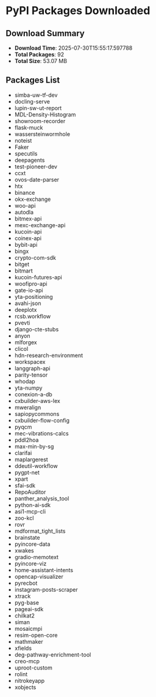 # PyPI Packages Downloaded

## Download Summary
- **Download Time**: 2025-07-30T15:55:17.597788
- **Total Packages**: 92
- **Total Size**: 53.07 MB

## Packages List
- simba-uw-tf-dev
- docling-serve
- lupin-sw-ut-report
- MDL-Density-Histogram
- showroom-recorder
- flask-muck
- wassersteinwormhole
- noteist
- Faker
- specutils
- deepagents
- test-pioneer-dev
- ccxt
- ovos-date-parser
- htx
- binance
- okx-exchange
- woo-api
- autodla
- bitmex-api
- mexc-exchange-api
- kucoin-api
- coinex-api
- bybit-api
- bingx
- crypto-com-sdk
- bitget
- bitmart
- kucoin-futures-api
- woofipro-api
- gate-io-api
- yta-positioning
- avahi-json
- deeplotx
- rcsb.workflow
- pvevti
- django-cte-stubs
- anyon
- mlforgex
- clicol
- hdn-research-environment
- workspacex
- langgraph-api
- parity-tensor
- whodap
- yta-numpy
- conexion-a-db
- cxbuilder-aws-lex
- mweralign
- sapiopycommons
- cxbuilder-flow-config
- pyqcm
- mec-vibrations-calcs
- pddl2hoa
- max-min-by-sg
- clarifai
- maplargerest
- ddeutil-workflow
- pygpt-net
- xpart
- sfai-sdk
- RepoAuditor
- panther_analysis_tool
- python-ai-sdk
- asi1-mcp-cli
- zoo-kcl
- rovr
- mdformat_tight_lists
- brainstate
- pyincore-data
- xwakes
- gradio-memotext
- pyincore-viz
- home-assistant-intents
- opencap-visualizer
- pyrecbot
- instagram-posts-scraper
- xtrack
- pyg-base
- pageai-sdk
- chilkat2
- siman
- mosaicmpi
- resim-open-core
- mathmaker
- xfields
- deg-pathway-enrichment-tool
- creo-mcp
- uproot-custom
- rolint
- nitrokeyapp
- xobjects
